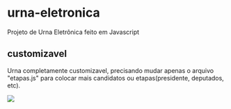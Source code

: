 # urna-eletronica
Projeto de Urna Eletrônica feito em Javascript
## customizavel
Urna completamente customizavel, precisando mudar apenas o arquivo "etapas.js" para colocar mais candidatos ou etapas(presidente, deputados, etc). 

<img src="https://img.shields.io/static/v1?label=Blog&message=Rocketseat&color=7159c1&style=for-the-badge&logo=ghost"/>
